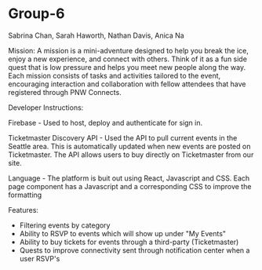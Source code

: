 # Group-6
Sabrina Chan,  Sarah Haworth, Nathan Davis, Anica Na

Mission:
A mission is a mini-adventure designed to help you break the ice, enjoy a new experience, and connect with others. Think of it as a fun side quest that is low pressure and helps you meet new people along the way. Each mission consists of tasks and activities tailored to the event, encouraging interaction and collaboration with fellow attendees that have registered through PNW Connects.

Developer Instructions:

Firebase - Used to host, deploy and authenticate for sign in. 

Ticketmaster Discovery API - Used the API to pull current events in the Seattle area. This is automatically updated when new events are posted on Ticketmaster. The API allows users to buy directly on Ticketmaster from our site.

Language - The platform is buit out using React, Javascript and CSS. Each page component has a Javascript and a corresponding CSS to improve the formatting 

Features: 

- Filtering events by category
- Ability to RSVP to events which will show up under "My Events"
- Ability to buy tickets for events through a third-party (Ticketmaster)
- Quests to improve connectivity sent through notification center when a user RSVP's